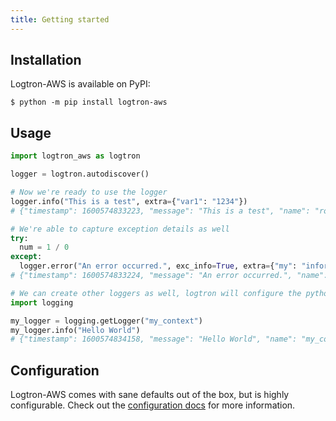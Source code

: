 ```yaml
---
title: Getting started
---
```


## Installation

Logtron-AWS is available on PyPI:

```shell
$ python -m pip install logtron-aws
```

## Usage

```python
import logtron_aws as logtron

logger = logtron.autodiscover()

# Now we're ready to use the logger
logger.info("This is a test", extra={"var1": "1234"})
# {"timestamp": 1600574833223, "message": "This is a test", "name": "root", "level": 20, "extra": {"var1": "1234"}, "context": {}}

# We're able to capture exception details as well
try:
  num = 1 / 0
except:
  logger.error("An error occurred.", exc_info=True, extra={"my": "information", "number": 123})
# {"timestamp": 1600574833224, "message": "An error occurred.", "name": "root", "level": 40, "exception": "Traceback (most recent call last):\n  File \"<stdin>\", line 2, in <module>\nZeroDivisionError: division by zero\n", "extra": {"my": "information", "number": 123}, "context": {}}

# We can create other loggers as well, logtron will configure the python root logger by default
import logging

my_logger = logging.getLogger("my_context")
my_logger.info("Hello World")
# {"timestamp": 1600574834158, "message": "Hello World", "name": "my_context", "level": 20, "extra": {}, "context": {}}

```

## Configuration

Logtron-AWS comes with sane defaults out of the box, but is highly configurable. Check out the [configuration docs](/content/configuration) for more information.
